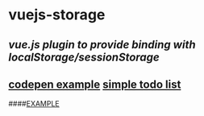 vuejs-storage
==============
*vue.js plugin to provide binding with localStorage/sessionStorage*
--------------

[codepen example](https://codepen.io/maple3142/full/eGNMBK/)
[simple todo list](https://codepen.io/maple3142/full/MEagWw/)
-----------

####[EXAMPLE](https://github.com/maple3142/vuejs-storage/blob/master/example.html)